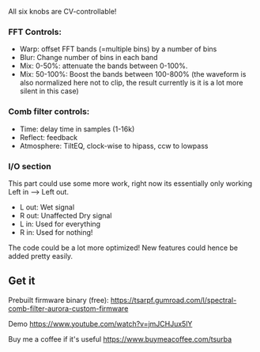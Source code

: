 All six knobs are CV-controllable!
### FFT Controls:
- Warp: offset FFT bands (=multiple bins) by a number of bins
- Blur: Change number of bins in each band
- Mix: 0-50%: attenuate the bands between 0-100%.
- Mix: 50-100%: Boost the bands between 100-800% (the waveform is also normalized here not to clip, the result currently is it is a lot more silent in this case)

### Comb filter controls:
- Time: delay time in samples (1-16k)
- Reflect: feedback
- Atmosphere: TiltEQ, clock-wise to hipass, ccw to lowpass

### I/O section 
This part could use some more work, right now its essentially only working Left in --> Left out.
- L out: Wet signal
- R out: Unaffected Dry signal
- L in: Used for everything
- R in: Used for nothing!


The code could be a lot more optimized! New features could hence be added pretty easily. 

## Get it
Prebuilt firmware binary (free): https://tsarpf.gumroad.com/l/spectral-comb-filter-aurora-custom-firmware

Demo https://www.youtube.com/watch?v=jmJCHJux5lY

Buy me a coffee if it's useful https://www.buymeacoffee.com/tsurba
